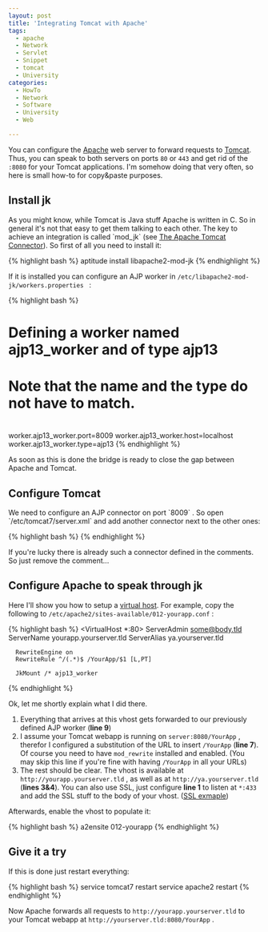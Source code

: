 ```yaml
---
layout: post
title: 'Integrating Tomcat with Apache'
tags:
  - apache
  - Network
  - Servlet
  - Snippet
  - tomcat
  - University
categories:
  - HowTo
  - Network
  - Software
  - University
  - Web

---
```


You can configure the <a href="https://httpd.apache.org/">Apache</a> web server to forward requests to <a href="https://tomcat.apache.org/">Tomcat</a>. Thus, you can speak to both servers on ports  `80`  or  `443`  and get rid of the  `:8080`  for your Tomcat applications. I'm somehow doing that very often, so here is small how-to for copy&paste purposes.



<h2>Install jk</h2>
As you might know, while Tomcat is Java stuff Apache is written in C. So in general it's not that easy to get them talking to each other. The key to achieve an integration is called  `mod_jk`  (see <a href="https://tomcat.apache.org/connectors-doc/">The Apache Tomcat Connector</a>). So first of all you need to install it:



{% highlight bash %}
aptitude install libapache2-mod-jk
{% endhighlight %}



If it is installed you can configure an AJP worker in  `/etc/libapache2-mod-jk/workers.properties
` :



{% highlight bash %}
# Defining a worker named ajp13_worker and of type ajp13
# Note that the name and the type do not have to match.
#
worker.ajp13_worker.port=8009
worker.ajp13_worker.host=localhost
worker.ajp13_worker.type=ajp13
{% endhighlight %}



As soon as this is done the bridge is ready to close the gap between Apache and Tomcat.

<h2>Configure Tomcat</h2>
We need to configure an AJP connector on port  `8009` . So open  `/etc/tomcat7/server.xml`  and add another connector next to the other ones:



{% highlight bash %}
<Connector port="8009" protocol="AJP/1.3" redirectPort="8443" address="127.0.0.1"/>
{% endhighlight %}



If you're lucky there is already such a connector defined in the comments. So just remove the comment...

<h2>Configure Apache to speak through jk</h2>

Here I'll show you how to setup a <a href="https://en.wikipedia.org/wiki/Virtual_hosting">virtual host</a>. For example, copy the following to  `/etc/apache2/sites-available/012-yourapp.conf` :



{% highlight bash %}
<VirtualHost *:80>
      ServerAdmin some@body.tld
      ServerName yourapp.yourserver.tld
      ServerAlias ya.yourserver.tld

      RewriteEngine on
      RewriteRule ^/(.*)$ /YourApp/$1 [L,PT]

      JkMount /* ajp13_worker
</VirtualHost>
{% endhighlight %}



Ok, let me shortly explain what I did there.

1. Everything that arrives at this vhost gets forwarded to our previously defined AJP worker (**line 9**)
2. I assume your Tomcat webapp is running on  `server:8080/YourApp` , therefor I configured a substitution of the URL to insert  `/YourApp`  (**line 7**). Of course you need to have  `mod_rewrite`  installed and enabled. (You may skip this line if you're fine with having  `/YourApp`  in all your URLs)
3. The rest should be clear. The vhost is available at  `http://yourapp.yourserver.tld` , as well as at  `http://ya.yourserver.tld`  (**lines 3&4**). You can also use SSL, just configure **line 1** to listen at  `*:433`  and add the SSL stuff to the body of your vhost. ([SSL exmaple](https://wiki.apache.org/httpd/NameBasedSSLVHosts))

Afterwards, enable the vhost to populate it:



{% highlight bash %}
a2ensite 012-yourapp
{% endhighlight %}



<h2>Give it a try</h2>
If this is done just restart everything:



{% highlight bash %}
service tomcat7 restart
service apache2 restart
{% endhighlight %}



Now Apache forwards all requests to  `http://yourapp.yourserver.tld`  to your Tomcat webapp at  `http://yourserver.tld:8080/YourApp` .

